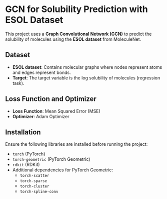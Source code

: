 # GCN for Solubility Prediction with ESOL Dataset

This project uses a **Graph Convolutional Network (GCN)** to predict the solubility of molecules using the **ESOL dataset** from MoleculeNet.

## Dataset

- **ESOL dataset**: Contains molecular graphs where nodes represent atoms and edges represent bonds.
- **Target**: The target variable is the log solubility of molecules (regression task).

## Loss Function and Optimizer

- **Loss Function**: Mean Squared Error (MSE)
- **Optimizer**: Adam Optimizer

## Installation

Ensure the following libraries are installed before running the project:

- `torch` (PyTorch)
- `torch-geometric` (PyTorch Geometric)
- `rdkit` (RDKit)
- Additional dependencies for PyTorch Geometric:
  - `torch-scatter`
  - `torch-sparse`
  - `torch-cluster`
  - `torch-spline-conv`
